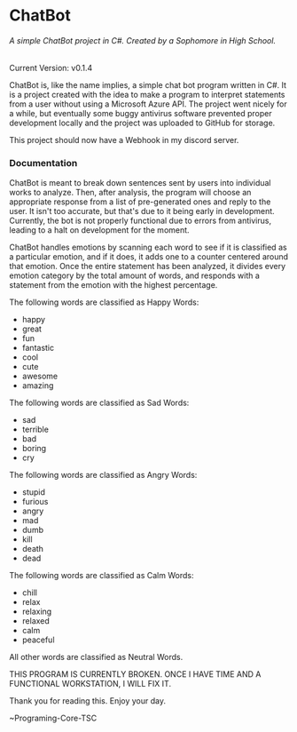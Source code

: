 # ChatBot
###### A simple ChatBot project in C#. Created by a Sophomore in High School.
Current Version: v0.1.4


ChatBot is, like the name implies, a simple chat bot program written in C#. It is a project created with the idea to make a program to interpret statements from a user without using a Microsoft Azure API. The project went nicely for a while, but eventually some buggy antivirus software prevented proper development locally and the project was uploaded to GitHub for storage.

This project should now have a Webhook in my discord server.

### Documentation
ChatBot is meant to break down sentences sent by users into individual works to analyze. Then, after analysis, the program will choose an appropriate response from a list of pre-generated ones and reply to the user. It isn't too accurate, but that's due to it being early in development. Currently, the bot is not properly functional due to errors from antivirus, leading to a halt on development for the moment. 

ChatBot handles emotions by scanning each word to see if it is classified as a particular emotion, and if it does, it adds one to a counter centered around that emotion. Once the entire statement has been analyzed, it divides every emotion category by the total amount of words, and responds with a statement from the emotion with the highest percentage. 

The following words are classified as Happy Words:
* happy
* great
* fun
* fantastic
* cool
* cute
* awesome
* amazing

The following words are classified as Sad Words:
* sad
* terrible
* bad
* boring
* cry

The following words are classified as Angry Words:
* stupid
* furious
* angry
* mad
* dumb
* kill
* death
* dead

The following words are classified as Calm Words:
* chill
* relax
* relaxing
* relaxed
* calm
* peaceful

All other words are classified as Neutral Words. 

THIS PROGRAM IS CURRENTLY BROKEN. ONCE I HAVE TIME AND A FUNCTIONAL WORKSTATION, I WILL FIX IT.

Thank you for reading this. Enjoy your day.

~Programing-Core-TSC
